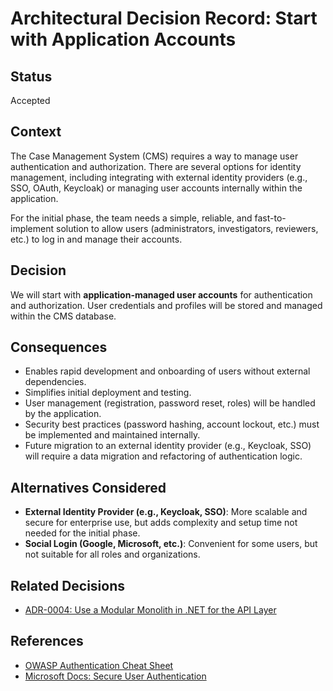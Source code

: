 # Architectural Decision Record: Start with Application Accounts

## Status

Accepted

## Context

The Case Management System (CMS) requires a way to manage user authentication and authorization. There are several options for identity management, including integrating with external identity providers (e.g., SSO, OAuth, Keycloak) or managing user accounts internally within the application.

For the initial phase, the team needs a simple, reliable, and fast-to-implement solution to allow users (administrators, investigators, reviewers, etc.) to log in and manage their accounts.

## Decision

We will start with **application-managed user accounts** for authentication and authorization. User credentials and profiles will be stored and managed within the CMS database.

## Consequences

- Enables rapid development and onboarding of users without external dependencies.
- Simplifies initial deployment and testing.
- User management (registration, password reset, roles) will be handled by the application.
- Security best practices (password hashing, account lockout, etc.) must be implemented and maintained internally.
- Future migration to an external identity provider (e.g., Keycloak, SSO) will require a data migration and refactoring of authentication logic.

## Alternatives Considered

- **External Identity Provider (e.g., Keycloak, SSO)**: More scalable and secure for enterprise use, but adds complexity and setup time not needed for the initial phase.
- **Social Login (Google, Microsoft, etc.)**: Convenient for some users, but not suitable for all roles and organizations.

## Related Decisions

- [ADR-0004: Use a Modular Monolith in .NET for the API Layer](./0004-api-architecture-modular-monolith-dotnet.md)

## References

- [OWASP Authentication Cheat Sheet](https://cheatsheetseries.owasp.org/cheatsheets/Authentication_Cheat_Sheet.html)
- [Microsoft Docs: Secure User Authentication](https://learn.microsoft.com/en-us/aspnet/core/security/authentication/)